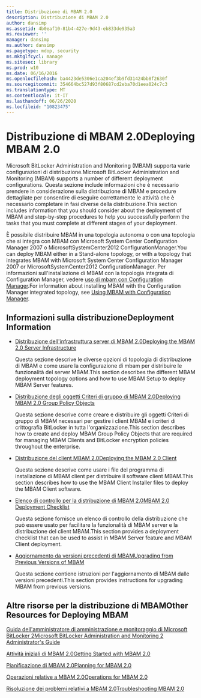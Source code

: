 ```yaml
---
title: Distribuzione di MBAM 2.0
description: Distribuzione di MBAM 2.0
author: dansimp
ms.assetid: 4b0eaf10-81b4-427e-9d43-eb833de935a3
ms.reviewer: ''
manager: dansimp
ms.author: dansimp
ms.pagetype: mdop, security
ms.mktglfcycl: manage
ms.sitesec: library
ms.prod: w10
ms.date: 06/16/2016
ms.openlocfilehash: ba4423de5306e1ca204ef3b9fd31424bb8f2630f
ms.sourcegitcommit: 354664bc527d93f80687cd2eba70d1eea024c7c3
ms.translationtype: MT
ms.contentlocale: it-IT
ms.lasthandoff: 06/26/2020
ms.locfileid: "10823475"
---
```

# <span data-ttu-id="53835-103">Distribuzione di MBAM 2.0</span><span class="sxs-lookup"><span data-stu-id="53835-103">Deploying MBAM 2.0</span></span>


<span data-ttu-id="53835-104">Microsoft BitLocker Administration and Monitoring (MBAM) supporta varie configurazioni di distribuzione.</span><span class="sxs-lookup"><span data-stu-id="53835-104">Microsoft BitLocker Administration and Monitoring (MBAM) supports a number of different deployment configurations.</span></span> <span data-ttu-id="53835-105">Questa sezione include informazioni che è necessario prendere in considerazione sulla distribuzione di MBAM e procedure dettagliate per consentire di eseguire correttamente le attività che è necessario completare in fasi diverse della distribuzione.</span><span class="sxs-lookup"><span data-stu-id="53835-105">This section includes information that you should consider about the deployment of MBAM and step-by-step procedures to help you successfully perform the tasks that you must complete at different stages of your deployment.</span></span>

<span data-ttu-id="53835-106">È possibile distribuire MBAM in una topologia autonoma o con una topologia che si integra con MBAM con Microsoft System Center Configuration Manager 2007 o MicrosoftSystemCenter2012 ConfigurationManager.</span><span class="sxs-lookup"><span data-stu-id="53835-106">You can deploy MBAM either in a Stand-alone topology, or with a topology that integrates MBAM with Microsoft System Center Configuration Manager 2007 or MicrosoftSystemCenter2012 ConfigurationManager.</span></span> <span data-ttu-id="53835-107">Per informazioni sull'installazione di MBAM con la topologia integrata di Configuration Manager, vedere [uso di mbam con Configuration Manager](using-mbam-with-configuration-manager.md).</span><span class="sxs-lookup"><span data-stu-id="53835-107">For information about installing MBAM with the Configuration Manager integrated topology, see [Using MBAM with Configuration Manager](using-mbam-with-configuration-manager.md).</span></span>

## <span data-ttu-id="53835-108">Informazioni sulla distribuzione</span><span class="sxs-lookup"><span data-stu-id="53835-108">Deployment Information</span></span>


-   [<span data-ttu-id="53835-109">Distribuzione dell'infrastruttura server di MBAM 2.0</span><span class="sxs-lookup"><span data-stu-id="53835-109">Deploying the MBAM 2.0 Server Infrastructure</span></span>](deploying-the-mbam-20-server-infrastructure-mbam-2.md)

    <span data-ttu-id="53835-110">Questa sezione descrive le diverse opzioni di topologia di distribuzione di MBAM e come usare la configurazione di mbam per distribuire le funzionalità del server MBAM.</span><span class="sxs-lookup"><span data-stu-id="53835-110">This section describes the different MBAM deployment topology options and how to use MBAM Setup to deploy MBAM Server features.</span></span>

-   [<span data-ttu-id="53835-111">Distribuzione degli oggetti Criteri di gruppo di MBAM 2.0</span><span class="sxs-lookup"><span data-stu-id="53835-111">Deploying MBAM 2.0 Group Policy Objects</span></span>](deploying-mbam-20-group-policy-objects-mbam-2.md)

    <span data-ttu-id="53835-112">Questa sezione descrive come creare e distribuire gli oggetti Criteri di gruppo di MBAM necessari per gestire i client MBAM e i criteri di crittografia BitLocker in tutta l'organizzazione.</span><span class="sxs-lookup"><span data-stu-id="53835-112">This section describes how to create and deploy MBAM Group Policy Objects that are required for managing MBAM Clients and BitLocker encryption policies throughout the enterprise.</span></span>

-   [<span data-ttu-id="53835-113">Distribuzione del client MBAM 2.0</span><span class="sxs-lookup"><span data-stu-id="53835-113">Deploying the MBAM 2.0 Client</span></span>](deploying-the-mbam-20-client-mbam-2.md)

    <span data-ttu-id="53835-114">Questa sezione descrive come usare i file del programma di installazione di MBAM client per distribuire il software client MBAM.</span><span class="sxs-lookup"><span data-stu-id="53835-114">This section describes how to use the MBAM Client Installer files to deploy the MBAM Client software.</span></span>

-   [<span data-ttu-id="53835-115">Elenco di controllo per la distribuzione di MBAM 2.0</span><span class="sxs-lookup"><span data-stu-id="53835-115">MBAM 2.0 Deployment Checklist</span></span>](mbam-20-deployment-checklist-mbam-2.md)

    <span data-ttu-id="53835-116">Questa sezione fornisce un elenco di controllo della distribuzione che può essere usato per facilitare la funzionalità di MBAM server e la distribuzione del client MBAM.</span><span class="sxs-lookup"><span data-stu-id="53835-116">This section provides a deployment checklist that can be used to assist in MBAM Server feature and MBAM Client deployment.</span></span>

-   [<span data-ttu-id="53835-117">Aggiornamento da versioni precedenti di MBAM</span><span class="sxs-lookup"><span data-stu-id="53835-117">Upgrading from Previous Versions of MBAM</span></span>](upgrading-from-previous-versions-of-mbam.md)

    <span data-ttu-id="53835-118">Questa sezione contiene istruzioni per l'aggiornamento di MBAM dalle versioni precedenti.</span><span class="sxs-lookup"><span data-stu-id="53835-118">This section provides instructions for upgrading MBAM from previous versions.</span></span>

## <span data-ttu-id="53835-119">Altre risorse per la distribuzione di MBAM</span><span class="sxs-lookup"><span data-stu-id="53835-119">Other Resources for Deploying MBAM</span></span>


[<span data-ttu-id="53835-120">Guida dell'amministratore di amministrazione e monitoraggio di Microsoft BitLocker 2</span><span class="sxs-lookup"><span data-stu-id="53835-120">Microsoft BitLocker Administration and Monitoring 2 Administrator's Guide</span></span>](index.md)

[<span data-ttu-id="53835-121">Attività iniziali di MBAM 2.0</span><span class="sxs-lookup"><span data-stu-id="53835-121">Getting Started with MBAM 2.0</span></span>](getting-started-with-mbam-20-mbam-2.md)

[<span data-ttu-id="53835-122">Pianificazione di MBAM 2.0</span><span class="sxs-lookup"><span data-stu-id="53835-122">Planning for MBAM 2.0</span></span>](planning-for-mbam-20-mbam-2.md)

[<span data-ttu-id="53835-123">Operazioni relative a MBAM 2.0</span><span class="sxs-lookup"><span data-stu-id="53835-123">Operations for MBAM 2.0</span></span>](operations-for-mbam-20-mbam-2.md)

[<span data-ttu-id="53835-124">Risoluzione dei problemi relativi a MBAM 2.0</span><span class="sxs-lookup"><span data-stu-id="53835-124">Troubleshooting MBAM 2.0</span></span>](troubleshooting-mbam-20-mbam-2.md)

 

 





